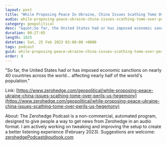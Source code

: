 ```yaml
---
layout: post
title: "While Proposing Peace In Ukraine, China Issues Scathing Tome Over &quot;The Perils Of US Hegemony&quot;"
audio: while-proposing-peace-ukraine-china-issues-scathing-tome-over-perils-us-hegemony-0
category: geopolitical
desc: "&quot;So far, the United States had or has imposed economic sanctions on nearly 40 countries across the world... affecting nearly half of the world's population.&quot;"
duration: 00:27:05
length: 1625
datetime: Sat, 25 Feb 2023 03:00:00 +0000
tags: podcast
guid: while-proposing-peace-ukraine-china-issues-scathing-tome-over-perils-us-hegemony-0
order: 0
---
```

&quot;So far, the United States had or has imposed economic sanctions on nearly 40 countries across the world... affecting nearly half of the world's population.&quot;

Link: [https://www.zerohedge.com/geopolitical/while-proposing-peace-ukraine-china-issues-scathing-tome-over-perils-us-hegemony](https://www.zerohedge.com/geopolitical/while-proposing-peace-ukraine-china-issues-scathing-tome-over-perils-us-hegemony)

About: The Zerohedge Podcast is a non-commercial, automated program, designed to give people a way to get news from Zerohedge in an audio format.  I am actively working on tweaking and improving the setup to create a better listening experience (February 2023).  Suggestions are welcome: [zerohedgePodcast@outlook.com](mailto:zerohedgePodcast@outlook.com)